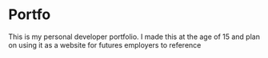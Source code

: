 # Portfo
This is my personal developer portfolio. I made this at the age of 15 and plan on using it as a website for futures employers to reference
